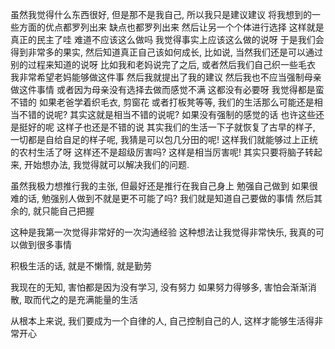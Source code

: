 虽然我觉得什么东西很好, 
但是那不是我自己,
所以我只是建议建议
将我想到的一些方面的优点都罗列出来
缺点也都罗列出来
然后让另一个个体进行选择
这样就是真正的民主了哇
难道不应该这么做吗
我觉得事实上应该这么做的说呀
于是我们会得到非常多的果实, 
然后知道真正自己该如何成长,
比如说,
当然我们还是可以通过别的过程来知道的说呀
比如我和老妈说完了之后,
或者然后我们自己织一些毛衣
我非常希望老妈能够做这件事
然后我就提出了我的建议
然后我也不应当强制母亲做这件事情
或者因为母亲没有选择去做而感觉不满
这都没有必要呀
我觉得都是蛮不错的
如果老爸学着织毛衣, 剪窗花
或者打板凳等等, 我们的生活那么可能还是相当不错的说呢?
其实这就是相当不错的说呢?
如果没有强制的感觉的话
也许这些还是挺好的呢
这样子也还是不错的说
其实我们的生活一下子就恢复了古早的样子, 
一切都是自给自足的样子呢, 
我猜是可以包几分田的呢!
这样我们就能够过上正统的农村生活了呀
这样还不是超级厉害吗?
这样是相当厉害呢!
其实只要将脑子转起来,
开始想办法,
我觉得就可以解决我们的问题.

虽然我极力想推行我的主张,
但最好还是推行在我自己身上
勉强自己做到
如果很难的话,
勉强别人做到不就是更不可能了吗?
我们就是知道自己要做的事情
然后其余的,
就只能自己把握

这种是我第一次觉得非常好的一次沟通经验
这种想法让我觉得非常快乐,
我真的可以做到很多事情

积极生活的话, 就是不懒惰, 就是勤劳

我现在的无知, 害怕都是因为没有学习, 没有努力
如果努力得够多, 害怕会渐渐消散, 取而代之的是充满能量的生活

从根本上来说, 我们要成为一个自律的人, 
自己控制自己的人,
这样才能够生活得非常开心